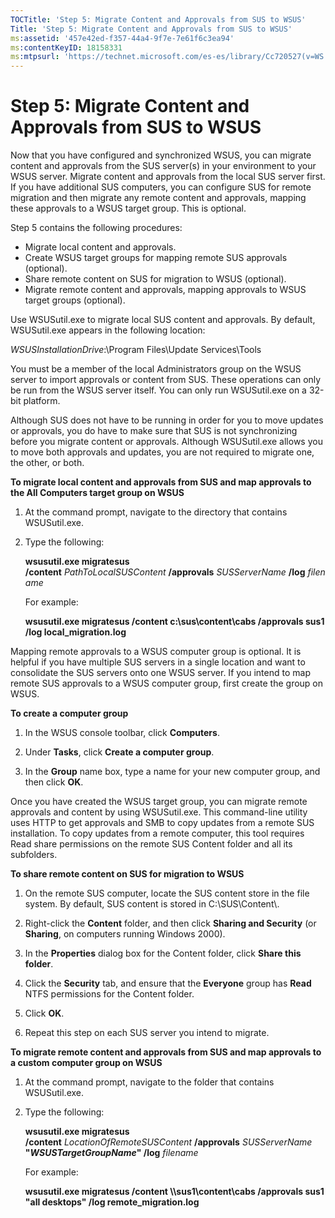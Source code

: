 ```yaml
---
TOCTitle: 'Step 5: Migrate Content and Approvals from SUS to WSUS'
Title: 'Step 5: Migrate Content and Approvals from SUS to WSUS'
ms:assetid: '457e42ed-f357-44a4-9f7e-7e61f6c3ea94'
ms:contentKeyID: 18158331
ms:mtpsurl: 'https://technet.microsoft.com/es-es/library/Cc720527(v=WS.10)'
---
```


Step 5: Migrate Content and Approvals from SUS to WSUS
======================================================

Now that you have configured and synchronized WSUS, you can migrate content and approvals from the SUS server(s) in your environment to your WSUS server. Migrate content and approvals from the local SUS server first. If you have additional SUS computers, you can configure SUS for remote migration and then migrate any remote content and approvals, mapping these approvals to a WSUS target group. This is optional.

Step 5 contains the following procedures:

-   Migrate local content and approvals.
-   Create WSUS target groups for mapping remote SUS approvals (optional).
-   Share remote content on SUS for migration to WSUS (optional).
-   Migrate remote content and approvals, mapping approvals to WSUS target groups (optional).

Use WSUSutil.exe to migrate local SUS content and approvals. By default, WSUSutil.exe appears in the following location:

*WSUSInstallationDrive*:\\Program Files\\Update Services\\Tools

You must be a member of the local Administrators group on the WSUS server to import approvals or content from SUS. These operations can only be run from the WSUS server itself. You can only run WSUSutil.exe on a 32-bit platform.

Although SUS does not have to be running in order for you to move updates or approvals, you do have to make sure that SUS is not synchronizing before you migrate content or approvals. Although WSUSutil.exe allows you to move both approvals and updates, you are not required to migrate one, the other, or both.

**To migrate local content and approvals from SUS and map approvals to the All Computers target group on WSUS**
1.  At the command prompt, navigate to the directory that contains WSUSutil.exe.

2.  Type the following:

    **wsusutil.exe migratesus /content** *PathToLocalSUSContent* **/approvals** *SUSServerName* **/log** *filename*

    For example:

    **wsusutil.exe migratesus /content c:\\sus\\content\\cabs /approvals sus1 /log local\_migration.log**

Mapping remote approvals to a WSUS computer group is optional. It is helpful if you have multiple SUS servers in a single location and want to consolidate the SUS servers onto one WSUS server. If you intend to map remote SUS approvals to a WSUS computer group, first create the group on WSUS.

**To create a computer group**
1.  In the WSUS console toolbar, click **Computers**.

2.  Under **Tasks**, click **Create a computer group**.

3.  In the **Group** name box, type a name for your new computer group, and then click **OK**.

Once you have created the WSUS target group, you can migrate remote approvals and content by using WSUSutil.exe. This command-line utility uses HTTP to get approvals and SMB to copy updates from a remote SUS installation. To copy updates from a remote computer, this tool requires Read share permissions on the remote SUS Content folder and all its subfolders.

**To share remote content on SUS for migration to WSUS**
1.  On the remote SUS computer, locate the SUS content store in the file system. By default, SUS content is stored in C:\\SUS\\Content\\.

2.  Right-click the **Content** folder, and then click **Sharing and Security** (or **Sharing**, on computers running Windows 2000).

3.  In the **Properties** dialog box for the Content folder, click **Share this folder**.

4.  Click the **Security** tab, and ensure that the **Everyone** group has **Read** NTFS permissions for the Content folder.

5.  Click **OK**.

6.  Repeat this step on each SUS server you intend to migrate.

**To migrate remote content and approvals from SUS and map approvals to a custom computer group on WSUS**
1.  At the command prompt, navigate to the folder that contains WSUSutil.exe.

2.  Type the following:

    **wsusutil.exe migratesus /content** *LocationOfRemoteSUSContent* **/approvals** *SUSServerName*  **"***WSUSTargetGroupName***" /log** *filename*

    For example:

    **wsusutil.exe migratesus /content \\\\sus1\\content\\cabs /approvals sus1 "all desktops" /log remote\_migration.log**
